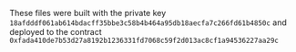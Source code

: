 These files were built with the private key `18afdddf061ab614bdacff35bbe3c58b4b464a95db18aecfa7c266fd61b4850c` and deployed to the contract `0xfada410de7b53d27a8192b1236331fd7068c59f2d013ac8cf1a94536227aa29c`
